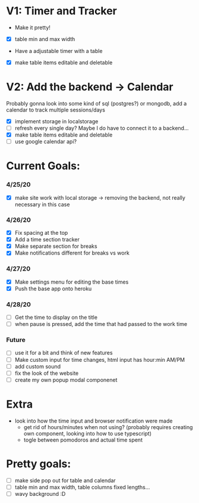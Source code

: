 # V1: Timer and Tracker #
* Make it pretty! 
- [x] table min and max width
* Have a adjustable timer with a table
- [x] make table items editable and deletable

# V2: Add the backend -> Calendar #
Probably gonna look into some kind of sql (postgres?) or mongodb, add a calendar to track multiple sessions/days  
- [x] implement storage in localstorage
- [ ] refresh every single day? Maybe I do have to connect it to a backend...
- [x] make table items editable and deletable
- [ ] use google calendar api?

# Current Goals: #
### 4/25/20 ###
- [x] make site work with local storage -> removing the backend, not really necessary in this case
### 4/26/20 ###
- [x] Fix spacing at the top
- [x] Add a time section tracker
- [x] Make separate section for breaks
- [x] Make notifications different for breaks vs work
### 4/27/20 ###
- [x] Make settings menu for editing the base times
- [x] Push the base app onto heroku
### 4/28/20 ###
- [ ] Get the time to display on the title
- [ ] when pause is pressed, add the time that had passed to the work time
### Future ###
- [ ] use it for a bit and think of new features
- [ ] Make custom input for time changes, html input has hour:min AM/PM
- [ ] add custom sound
- [ ] fix the look of the website
- [ ] create my own popup modal componenet

# Extra #
* look into how the time input and browser notification were made
    * get rid of hours/minutes when not using? (probably requires creating own component, looking into how to use typescript)
    * togle between pomodoros and actual time spent

# Pretty goals: #
- [ ] make side pop out for table and calendar
- [ ] table min and max width, table columns fixed lengths...  
- [ ] wavy background :D
